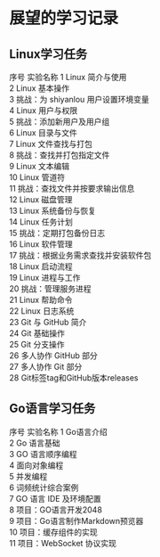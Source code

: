 # 展望的学习记录
## Linux学习任务
序号	实验名称
1	 Linux 简介与使用                                    
2	 Linux 基本操作                                      
3	 挑战：为 shiyanlou 用户设置环境变量                 
4	 Linux 用户与权限                                    
5	 挑战：添加新用户及用户组                            
6	 Linux 目录与文件                                    
7	 Linux 文件查找与打包                                
8	 挑战：查找并打包指定文件                            
9	 Linux 文本编辑                                      
10	 Linux 管道符                                        
11	 挑战：查找文件并按要求输出信息                      
12	 Linux 磁盘管理                                      
13	 Linux 系统备份与恢复                                
14	 Linux 任务计划                                      
15	 挑战：定期打包备份日志                              
16	 Linux 软件管理                                      
17	 挑战：根据业务需求查找并安装软件包                  
18	 Linux 启动流程                                      
19	 Linux 进程与工作                                    
20	 挑战：管理服务进程                                  
21	 Linux 帮助命令                                      
22	 Linux 日志系统                                      
23	 Git 与 GitHub 简介                  
24	 Git 基础操作                        
25	 Git 分支操作                        
26	 多人协作 GitHub 部分                
27	 多人协作 Git 部分                   
28	 Git标签tag和GitHub版本releases      

## Go语言学习任务
序号	实验名称
1	 Go语言介绍                      
2	 Go 语言基础                     
3	 GO 语言顺序编程                 
4	 面向对象编程                    
5	 并发编程                        
6	 词频统计综合案例                
7	 GO 语言 IDE 及环境配置          
8	 项目：GO语言开发2048                  
9	 项目：Go语言制作Markdown预览器        
10	 项目：缓存组件的实现                  
11	 项目：WebSocket 协议实现              
